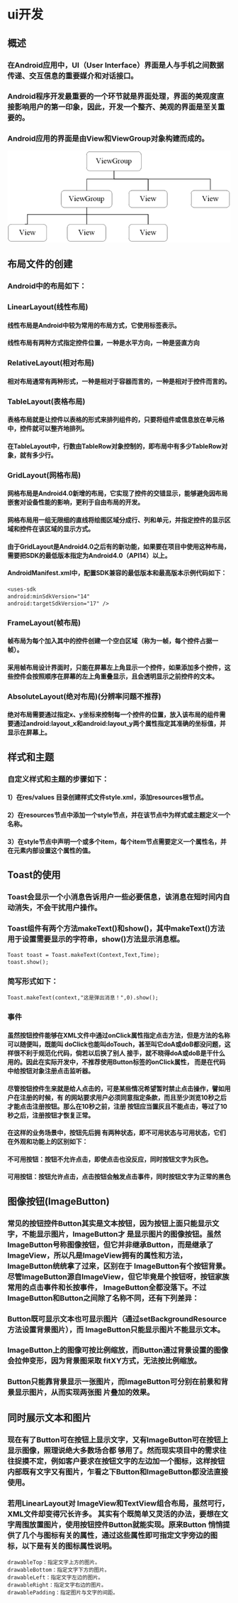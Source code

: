 # ui开发

## 概述
### 在Android应用中，UI（User Interface）界面是人与手机之间数据传递、交互信息的重要媒介和对话接口。
### Android程序开发最重要的一个环节就是界面处理，界面的美观度直接影响用户的第一印象，因此，开发一个整齐、美观的界面是至关重要的。
### Android应用的界面是由View和ViewGroup对象构建而成的。
![img.png](img.png)

## 布局文件的创建
### Android中的布局如下：
### LinearLayout(线性布局)
#### 线性布局是Android中较为常用的布局方式，它使用<LinearLayout>标签表示。
#### 线性布局有两种方式指定控件位置，一种是水平方向，一种是竖直方向
### RelativeLayout(相对布局)
#### 相对布局通常有两种形式，一种是相对于容器而言的，一种是相对于控件而言的。
### TableLayout(表格布局)
#### 表格布局就是让控件以表格的形式来排列组件的，只要将组件或信息放在单元格中，控件就可以整齐地排列。
#### 在TableLayout中，行数由TableRow对象控制的，即布局中有多少TableRow对象，就有多少行。
### GridLayout(网格布局)
#### 网格布局是Android4.0新增的布局，它实现了控件的交错显示，能够避免因布局嵌套对设备性能的影响，更利于自由布局的开发。
#### 网格布局用一组无限细的直线将绘图区域分成行、列和单元，并指定控件的显示区域和控件在该区域的显示方式。
#### 由于GridLayout是Android4.0之后有的新功能，如果要在项目中使用这种布局，需要把SDK的最低版本指定为Android4.0（API14）以上。
#### AndroidManifest.xml中，配置SDK兼容的最低版本和最高版本示例代码如下：
````
<uses-sdk
android:minSdkVersion="14"
android:targetSdkVersion="17" />
````
### FrameLayout(帧布局)
#### 帧布局为每个加入其中的控件创建一个空白区域（称为一帧，每个控件占据一帧）。
#### 采用帧布局设计界面时，只能在屏幕左上角显示一个控件，如果添加多个控件，这些控件会按照顺序在屏幕的左上角重叠显示，且会透明显示之前控件的文本。
### AbsoluteLayout(绝对布局)(分辨率问题不推荐)
#### 绝对布局需要通过指定x、y坐标来控制每一个控件的位置，放入该布局的组件需要通过android:layout_x和android:layout_y两个属性指定其准确的坐标值，并显示在屏幕上。

## 样式和主题
### 自定义样式和主题的步骤如下：
#### 1）在res/values 目录创建样式文件style.xml，添加resources根节点。
#### 2）在resources节点中添加一个style节点，并在该节点中为样式或主题定义一个名称。
#### 3）在style节点中声明一个或多个item，每个item节点需要定义一个属性名，并在元素内部设置这个属性的值。 

## Toast的使用
### Toast会显示一个小消息告诉用户一些必要信息，该消息在短时间内自动消失，不会干扰用户操作。
### Toast组件有两个方法makeText()和show()，其中makeText()方法用于设置需要显示的字符串，show()方法显示消息框。
````
Toast toast = Toast.makeText(Context,Text,Time);
toast.show();
````
### 简写形式如下：
````
Toast.makeText(context,"这是弹出消息！",0).show();
````

### 事件
#### 虽然按钮控件能够在XML文件中通过onClick属性指定点击方法，但是方法的名称可以随便叫，既能叫 doClick也能叫doTouch，甚至叫它doA或doB都没问题，这样很不利于规范化代码，倘若以后换了别人 接手，就不晓得doA或doB是干什么用的。因此在实际开发中，不推荐使用Button标签的onClick属性， 而是在代码中给按钮对象注册点击监听器。
#### 尽管按钮控件生来就是给人点击的，可是某些情况希望暂时禁止点击操作，譬如用户在注册的时候，有 的网站要求用户必须同意指定条款，而且至少浏览10秒之后才能点击注册按钮。那么在10秒之前，注册 按钮应当置灰且不能点击，等过了10秒之后，注册按钮才恢复正常。
#### 在这样的业务场景中，按钮先后拥 有两种状态，即不可用状态与可用状态，它们在外观和功能上的区别如下：
#### 不可用按钮：按钮不允许点击，即使点击也没反应，同时按钮文字为灰色。
#### 可用按钮：按钮允许点击，点击按钮会触发点击事件，同时按钮文字为正常的黑色

## 图像按钮(ImageButton)
### 常见的按钮控件Button其实是文本按钮，因为按钮上面只能显示文字，不能显示图片，ImageButton才 是显示图片的图像按钮。虽然ImageButton号称图像按钮，但它并非继承Button，而是继承了 ImageView，所以凡是ImageView拥有的属性和方法，ImageButton统统拿了过来，区别在于 ImageButton有个按钮背景。 尽管ImageButton源自ImageView，但它毕竟是个按钮呀，按钮家族常用的点击事件和长按事件， ImageButton全都没落下。不过ImageButton和Button之间除了名称不同，还有下列差异：
### Button既可显示文本也可显示图片（通过setBackgroundResource方法设置背景图片），而 ImageButton只能显示图片不能显示文本。
### ImageButton上的图像可按比例缩放，而Button通过背景设置的图像会拉伸变形，因为背景图采取 fitXY方式，无法按比例缩放。
### Button只能靠背景显示一张图片，而ImageButton可分别在前景和背景显示图片，从而实现两张图 片叠加的效果。

## 同时展示文本和图片
### 现在有了Button可在按钮上显示文字，又有ImageButton可在按钮上显示图像，照理说绝大多数场合都 够用了。然而现实项目中的需求往往捉摸不定，例如客户要求在按钮文字的左边加一个图标，这样按钮 内部既有文字又有图片，乍看之下Button和ImageButton都没法直接使用。
### 若用LinearLayout对 ImageView和TextView组合布局，虽然可行，XML文件却变得冗长许多。 其实有个既简单又灵活的办法，要想在文字周围放置图片，使用按钮控件Button就能实现。原来Button 悄悄提供了几个与图标有关的属性，通过这些属性即可指定文字旁边的图标，以下是有关的图标属性说明。
````
drawableTop：指定文字上方的图片。
drawableBottom：指定文字下方的图片。
drawableLeft：指定文字左边的图片。
drawableRight：指定文字右边的图片。
drawablePadding：指定图片与文字的间距。
````